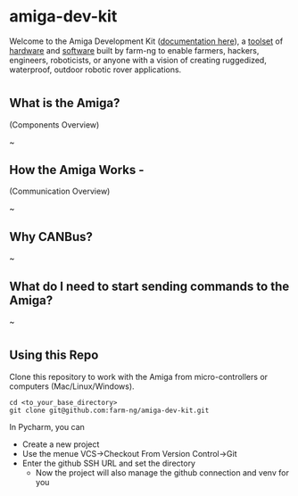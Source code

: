 # amiga-dev-kit
Welcome to the Amiga Development Kit ([documentation here](https://farm-ng.github.io/amiga-dev-kit/)), a [toolset](https://farm-ng.com/collections/amiga-attachments) of [hardware](https://farm-ng.com/) and [software](https://github.com/farm-ng/amiga-dev-kit) built by farm-ng to enable farmers, hackers, engineers, roboticists, or anyone with a vision of creating ruggedized, waterproof, outdoor robotic rover applications.       

#

## What is the Amiga?  
(Components Overview)


~
## How the Amiga Works - 
(Communication Overview)


~ 
## Why CANBus?


~ 
## What do I need to start sending commands to the Amiga?


~
#



## Using this Repo

Clone this repository to work with the Amiga from micro-controllers or computers (Mac/Linux/Windows).

```
cd <to_your_base_directory>
git clone git@github.com:farm-ng/amiga-dev-kit.git
```

In Pycharm, you can 
* Create a new project
* Use the menue VCS->Checkout From Version Control->Git 
* Enter the github SSH URL and set the directory
   * Now the project will also manage the github connection and venv for you



